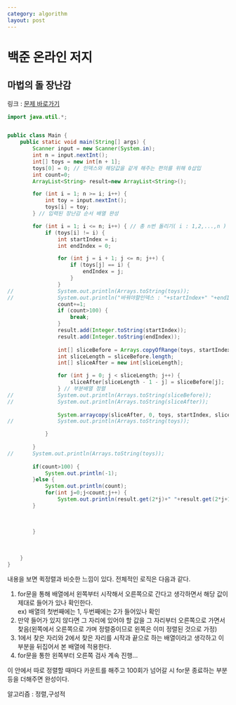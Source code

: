 ```yaml
---
category: algorithm
layout: post
---
```

# 백준 온라인 저지
## 마법의 돌 장난감
링크 : [문제 바로가기](https://www.acmicpc.net/problem/21554)     


```java
import java.util.*;


public class Main {
	public static void main(String[] args) {
		Scanner input = new Scanner(System.in);
		int n = input.nextInt();
		int[] toys = new int[n + 1];
		toys[0] = 0; // 인덱스와 해당값을 같게 해주는 편의를 위해 0삽입
		int count=0;
		ArrayList<String> result=new ArrayList<String>();

		for (int i = 1; n >= i; i++) {
			int toy = input.nextInt();
			toys[i] = toy;
		} // 입력된 장난감 순서 배열 완성

		for (int i = 1; i <= n; i++) { // 총 n번 돌리기( i : 1,2,...,n )
			if (toys[i] != i) {
				int startIndex = i;
				int endIndex = 0;

				for (int j = i + 1; j <= n; j++) {
					if (toys[j] == i) {
						endIndex = j;
					}
				}
//				System.out.println(Arrays.toString(toys));
//				System.out.println("바꿔야할인덱스 : "+startIndex+" "+endIndex);
				count+=1;
				if (count>100) {
					break;
				}
				result.add(Integer.toString(startIndex));
				result.add(Integer.toString(endIndex));
				
				int[] sliceBefore = Arrays.copyOfRange(toys, startIndex, endIndex + 1); // 정렬해야할 부분배열 설정
				int sliceLength = sliceBefore.length;
				int[] sliceAfter = new int[sliceLength];

				for (int j = 0; j < sliceLength; j++) {
					sliceAfter[sliceLength - 1 - j] = sliceBefore[j];
				} // 부분배열 정렬
//				System.out.println(Arrays.toString(sliceBefore));
//				System.out.println(Arrays.toString(sliceAfter));
				
				System.arraycopy(sliceAfter, 0, toys, startIndex, sliceLength);
//				System.out.println(Arrays.toString(toys));

			}
			
		}
//		System.out.println(Arrays.toString(toys));
		
		if(count>100) {
			System.out.println(-1);
		}else {
			System.out.println(count);
			for(int j=0;j<count;j++) {
				System.out.println(result.get(2*j)+" "+result.get(2*j+1));
		}
		
		
			
		}
		
		
		
	}
}

```
내용을 보면 퀵정렬과 비슷한 느낌이 있다. 전체적인 로직은 다음과 같다.     
1. for문을 통해 배열에서 왼쪽부터 시작해서 오른쪽으로 간다고 생각하면서 해당 값이 제대로 들어가 있나 확인한다.     
ex) 배열의 첫번째에는 1, 두번째에는 2가 들어있나 확인
2. 만약 들어가 있지 않다면 그 자리에 있어야 할 값을 그 자리부터 오른쪽으로 가면서 찾음(왼쪽에서 오른쪽으로 가며 정렬중이므로 왼쪽은 이미 정렬된 것으로 가정)
3. 1에서 찾은 자리와 2에서 찾은 자리를 시작과 끝으로 하는 배열이라고 생각하고 이 부분을 뒤집어서 본 배열에 적용한다.
4. for문을 통한 왼쪽부터 오른쪽 검사 계속 진행...

이 안에서 따로 정렬할 때마다 카운트를 해주고 100회가 넘어갈 시 for문 종료하는 부분 등을 더해주면 완성이다.    

알고리즘 : 정렬,구성적